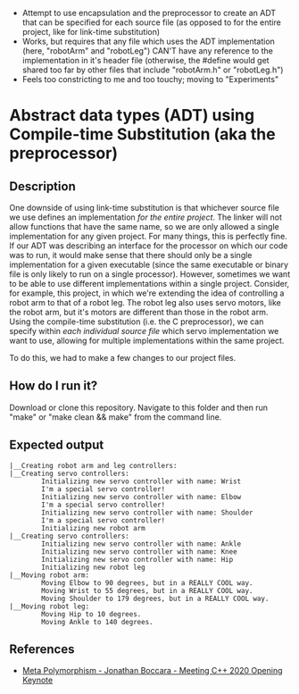 - Attempt to use encapsulation and the preprocessor to create an ADT that can be specified for each source file (as opposed to for the entire project, like for link-time substitution)
- Works, but requires that any file which uses the ADT implementation (here, "robotArm" and "robotLeg") CAN'T have any reference to the implementation in it's header file (otherwise, the #define would get shared too far by other files that include "robotArm.h" or "robotLeg.h")
- Feels too constricting to me and too touchy; moving to "Experiments"

# Abstract data types (ADT) using Compile-time Substitution (aka the preprocessor)

## Description

One downside of using link-time substitution is that whichever source file we use defines an implementation _for the entire project_. The linker will not allow functions that have the same name, so we are only allowed a single implementation for any given project. For many things, this is perfectly fine. If our ADT was describing an interface for the processor on which our code was to run, it would make sense that there should only be a single implementation for a given executable (since the same executable or binary file is only likely to run on a single processor). However, sometimes we want to be able to use different implementations within a single project. Consider, for example, this project, in which we're extending the idea of controlling a robot arm to that of a robot leg. The robot leg also uses servo motors, like the robot arm, but it's motors are different than those in the robot arm. Using the compile-time substitution (i.e. the C preprocessor), we can specify within _each individual source file_ which servo implementation we want to use, allowing for multiple implementations within the same project.

To do this, we had to make a few changes to our project files.

## How do I run it?

Download or clone this repository. Navigate to this folder and then run "make" or "make clean && make" from the command line.

## Expected output

```
|__Creating robot arm and leg controllers:
|__Creating servo controllers:
        Initializing new servo controller with name: Wrist
        I'm a special servo controller!
        Initializing new servo controller with name: Elbow
        I'm a special servo controller!
        Initializing new servo controller with name: Shoulder
        I'm a special servo controller!
        Initializing new robot arm
|__Creating servo controllers:
        Initializing new servo controller with name: Ankle
        Initializing new servo controller with name: Knee
        Initializing new servo controller with name: Hip
        Initializing new robot leg
|__Moving robot arm:
        Moving Elbow to 90 degrees, but in a REALLY COOL way.
        Moving Wrist to 55 degrees, but in a REALLY COOL way.
        Moving Shoulder to 179 degrees, but in a REALLY COOL way.
|__Moving robot leg:
        Moving Hip to 10 degrees.
        Moving Ankle to 140 degrees.
```

## References
- [Meta Polymorphism - Jonathan Boccara - Meeting C++ 2020 Opening Keynote](https://www.youtube.com/watch?v=mU_n_ohIHQk&t=3875s&ab_channel=MeetingCpp)